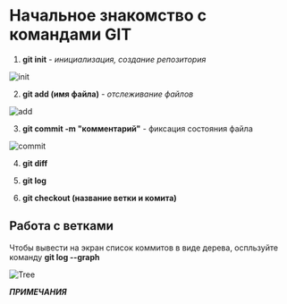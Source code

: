 # Начальное знакомство с командами GIT

1. **git init** - *инициализация, создание репозитория*

![init](gitinit.png)

2. **git add (имя файла)** - *отслеживание файлов*

![add](gitadd.png)

3. **git commit -m "комментарий"** - фиксация состояния файла

![commit](gitcommit.png)

4. **git diff**

5. **git log**

6. **git checkout (название ветки и комита)**

## Работа с ветками

Чтобы вывести на экран список коммитов в виде дерева, оспльзуйте команду __git log --graph__

![Tree](graph.png)

_**ПРИМЕЧАНИЯ**_